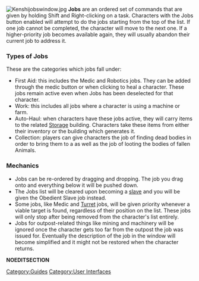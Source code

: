 ![](Kenshijobswindow.jpg "Kenshijobswindow.jpg") **Jobs** are an ordered
set of commands that are given by holding Shift and Right-clicking on a
task. Characters with the Jobs button enabled will attempt to do the
jobs starting from the top of the list. If one job cannot be completed,
the character will move to the next one. If a higher-priority job
becomes available again, they will usually abandon their current job to
address it.

### Types of Jobs

These are the categories which jobs fall under:

- First Aid: this includes the Medic and Robotics jobs. They can be
  added through the medic button or when clicking to heal a character.
  These jobs remain active even when Jobs has been deselected for that
  character.
- Work: this includes all jobs where a character is using a machine or
  farm.
- Auto-Haul: when characters have these jobs active, they will carry
  items to the related [Storage](Storage.md "wikilink") building.
  Characters take these items from either their inventory or the
  building which generates it.
- Collection: players can give characters the job of finding dead bodies
  in order to bring them to a [](Corpse_Furnace.md) as well as the job of looting the
  bodies of fallen Animals.

### Mechanics

- Jobs can be re-ordered by dragging and dropping. The job you drag onto
  and everything below it will be pushed down.
- The Jobs list will be cleared upon becoming a
  [slave](Slavery.md "wikilink") and you will be given the Obedient Slave
  job instead.
- Some jobs, like Medic and [Turret](Turrets.md "wikilink") jobs, will be
  given priority whenever a viable target is found, regardless of their
  position on the list. These jobs will only stop after being removed
  from the character's list entirely.
- Jobs for outpost-related things like mining and machinery will be
  ignored once the character gets too far from the outpost the job was
  issued for. Eventually the description of the job in the window will
  become simplified and it might not be restored when the character
  returns.

__NOEDITSECTION__

[Category:Guides](Category:Guides "wikilink") [Category:User
Interfaces](Category:User_Interfaces "wikilink")